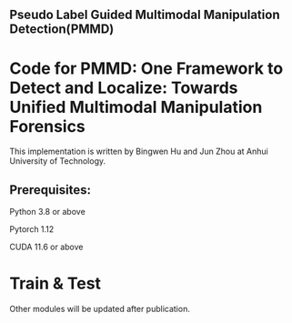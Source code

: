 ## Pseudo Label Guided Multimodal Manipulation Detection(PMMD)

# Code for PMMD: One Framework to Detect and Localize: Towards Unified Multimodal Manipulation Forensics

This implementation is written by Bingwen Hu and Jun Zhou at Anhui University of Technology.

## Prerequisites:
Python 3.8 or above

Pytorch 1.12

CUDA 11.6 or above

# Train & Test
Other modules will be updated after publication.
